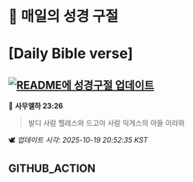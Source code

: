 # 🙏 매일의 성경 구절
# [Daily Bible verse]
## [![README에 성경구절 업데이트](https://github.com/DONGSUKA/first_test/actions/workflows/update-readme-bible.yml/badge.svg)](https://github.com/DONGSUKA/first_test/actions/workflows/update-readme-bible.yml)
<!-- START_BIBLE_VERSE -->
📖 **사무엘하 23:26**
> 발디 사람 헬레스와 드고아 사람 익게스의 아들 이라와

🕊️ _업데이트 시각: 2025-10-19 20:52:35 KST_
  <!-- END_BIBLE_VERSE -->
## GITHUB_ACTION
